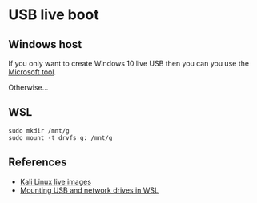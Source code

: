 # USB live boot

## Windows host
If you only want to create Windows 10 live USB then you can you use the
[Microsoft tool](https://www.microsoft.com/en-us/software-download/windows10).

Otherwise...

## WSL

```
sudo mkdir /mnt/g
sudo mount -t drvfs g: /mnt/g
```

## References
- [Kali Linux live images](https://www.kali.org/downloads/)
- [Mounting USB and network drives in WSL](https://www.scivision.dev/mount-usb-drives-windows-subsystem-for-linux/)

